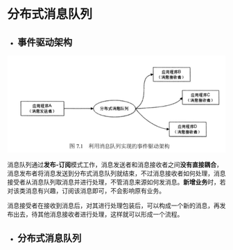 # 分布式消息队列

* ## 事件驱动架构

![](/assets/import.png)

消息队列通过**发布-订阅**模式工作，消息发送者和消息接收者之间**没有直接耦合**，消息发布者将消息发送到分布式消息队列就结束，不过消息接收者如何处理，消息接受者从消息队列取消息并进行处理，不管消息来源如何发消息。**新增业务**时，若对该类消息有兴趣，订阅该消息即可，不会影响原有业务。

消息接受者在接收到消息后，对其进行处理包装后，可以构成一个新的消息，再发布出去，待其他消息接收者进行处理，这样就可以形成一个流程。

* ## 分布式消息队列







